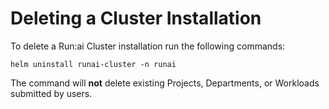 # Deleting a Cluster Installation

To delete a Run:ai Cluster installation run the following commands:

```
helm uninstall runai-cluster -n runai
```

The command will **not** delete existing Projects, Departments, or Workloads submitted by users.
